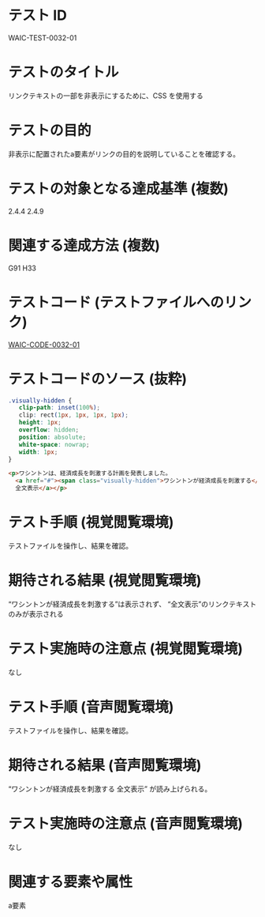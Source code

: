 # テスト ID
WAIC-TEST-0032-01

# テストのタイトル
リンクテキストの一部を非表示にするために、CSS を使用する

# テストの目的
非表示に配置されたa要素がリンクの目的を説明していることを確認する。

# テストの対象となる達成基準 (複数)
2.4.4
2.4.9

# 関連する達成方法 (複数)
G91
H33

# テストコード (テストファイルへのリンク)
[WAIC-CODE-0032-01](https://waic.github.io/as_test/WAIC-CODE/WAIC-CODE-0032-01.html)

# テストコードのソース (抜粋)
```css
.visually-hidden {
   clip-path: inset(100%);
   clip: rect(1px, 1px, 1px, 1px);
   height: 1px;
   overflow: hidden;
   position: absolute;
   white-space: nowrap;
   width: 1px;
}
```

```html
<p>ワシントンは、経済成長を刺激する計画を発表しました。
  <a href="#"><span class="visually-hidden">ワシントンが経済成長を刺激する</span>
  全文表示</a></p>
```

# テスト手順 (視覚閲覧環境)
テストファイルを操作し、結果を確認。

# 期待される結果 (視覚閲覧環境)
“ワシントンが経済成長を刺激する”は表示されず、
“全文表示”のリンクテキストのみが表示される

# テスト実施時の注意点 (視覚閲覧環境)
なし

# テスト手順 (音声閲覧環境)
テストファイルを操作し、結果を確認。

# 期待される結果 (音声閲覧環境)
“ワシントンが経済成長を刺激する 全文表示” が読み上げられる。

# テスト実施時の注意点 (音声閲覧環境)
なし

# 関連する要素や属性
a要素
